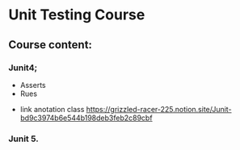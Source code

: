 # Unit Testing Course

## Course content:
### Junit4;
- Asserts
- Rues

* link anotation class
https://grizzled-racer-225.notion.site/Junit-bd9c3974b6e544b198deb3feb2c89cbf


### Junit 5.

